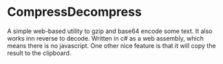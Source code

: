 # CompressDecompress
A simple web-based utility to gzip and base64 encode some text. It also works inn reverse to decode. Written in c# as a web assembly, which means there is no javascript. One other nice feature is that it will copy the result to the clipboard.
